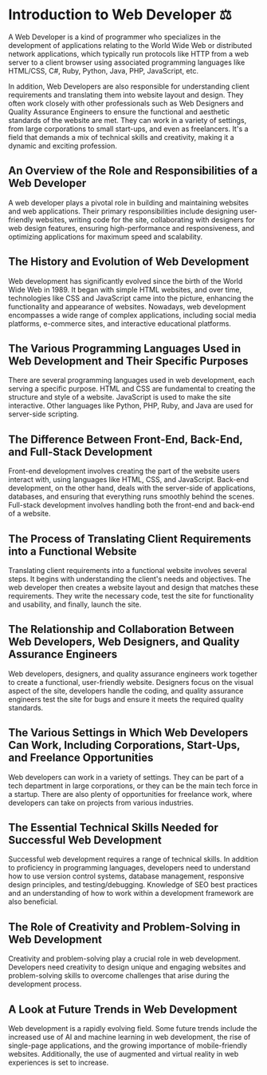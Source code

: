 # Introduction to Web Developer ⚖

A Web Developer is a kind of programmer who specializes in the development of applications relating to the World Wide Web or distributed network applications, which typically run protocols like HTTP from a web server to a client browser using associated programming languages like HTML/CSS, C#, Ruby, Python, Java, PHP, JavaScript, etc.

In addition, Web Developers are also responsible for understanding client requirements and translating them into website layout and design. They often work closely with other professionals such as Web Designers and Quality Assurance Engineers to ensure the functional and aesthetic standards of the website are met. They can work in a variety of settings, from large corporations to small start-ups, and even as freelancers. It's a field that demands a mix of technical skills and creativity, making it a dynamic and exciting profession.

## An Overview of the Role and Responsibilities of a Web Developer

A web developer plays a pivotal role in building and maintaining websites and web applications. Their primary responsibilities include designing user-friendly websites, writing code for the site, collaborating with designers for web design features, ensuring high-performance and responsiveness, and optimizing applications for maximum speed and scalability.

## The History and Evolution of Web Development

Web development has significantly evolved since the birth of the World Wide Web in 1989. It began with simple HTML websites, and over time, technologies like CSS and JavaScript came into the picture, enhancing the functionality and appearance of websites. Nowadays, web development encompasses a wide range of complex applications, including social media platforms, e-commerce sites, and interactive educational platforms.

## The Various Programming Languages Used in Web Development and Their Specific Purposes

There are several programming languages used in web development, each serving a specific purpose. HTML and CSS are fundamental to creating the structure and style of a website. JavaScript is used to make the site interactive. Other languages like Python, PHP, Ruby, and Java are used for server-side scripting.

## The Difference Between Front-End, Back-End, and Full-Stack Development

Front-end development involves creating the part of the website users interact with, using languages like HTML, CSS, and JavaScript. Back-end development, on the other hand, deals with the server-side of applications, databases, and ensuring that everything runs smoothly behind the scenes. Full-stack development involves handling both the front-end and back-end of a website.

## The Process of Translating Client Requirements into a Functional Website

Translating client requirements into a functional website involves several steps. It begins with understanding the client's needs and objectives. The web developer then creates a website layout and design that matches these requirements. They write the necessary code, test the site for functionality and usability, and finally, launch the site.

## The Relationship and Collaboration Between Web Developers, Web Designers, and Quality Assurance Engineers

Web developers, designers, and quality assurance engineers work together to create a functional, user-friendly website. Designers focus on the visual aspect of the site, developers handle the coding, and quality assurance engineers test the site for bugs and ensure it meets the required quality standards.

## The Various Settings in Which Web Developers Can Work, Including Corporations, Start-Ups, and Freelance Opportunities

Web developers can work in a variety of settings. They can be part of a tech department in large corporations, or they can be the main tech force in a startup. There are also plenty of opportunities for freelance work, where developers can take on projects from various industries.

## The Essential Technical Skills Needed for Successful Web Development

Successful web development requires a range of technical skills. In addition to proficiency in programming languages, developers need to understand how to use version control systems, database management, responsive design principles, and testing/debugging. Knowledge of SEO best practices and an understanding of how to work within a development framework are also beneficial.

## The Role of Creativity and Problem-Solving in Web Development

Creativity and problem-solving play a crucial role in web development. Developers need creativity to design unique and engaging websites and problem-solving skills to overcome challenges that arise during the development process.

## A Look at Future Trends in Web Development

Web development is a rapidly evolving field. Some future trends include the increased use of AI and machine learning in web development, the rise of single-page applications, and the growing importance of mobile-friendly websites. Additionally, the use of augmented and virtual reality in web experiences is set to increase.
